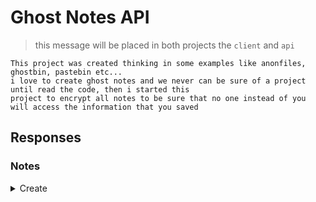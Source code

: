 # Ghost Notes API

> this message will be placed in both projects the `client` and `api`

```
This project was created thinking in some examples like anonfiles, ghostbin, pastebin etc...
i love to create ghost notes and we never can be sure of a project until read the code, then i started this
project to encrypt all notes to be sure that no one instead of you will access the information that you saved
```

## Responses

### Notes

<details>
<summary>Create</summary>

curl

```
curl -kv -H 'content-type: application/json' -d '{ "notes": { "title": "i am first title", "body": "i am first body", "keys": "049c0e65185bc34574ec33c4e3ea7bc8189eec1cbccd7aa482c6e94931b1f699e312cf033be0c191fbb1285f4411a088a462f28ca39a4ac3f67769aaf675c4d6e2" } }' -X 'POST' 'http://localhost:3000/api/v1/notes' | jq
```

expected response

```json
{
  "title": "i am first title",
  "body": "i am first body",
  "password": "$2a$12$OPYstkMfBmzVntbdlTx3Cey0Mu.CWz2VpZDGdyfrbckLtQ1t9rnES",
  "public_keys": [
    "049c0e65185bc34574ec33c4e3ea7bc8189eec1cbccd7aa482c6e94931b1f699e312cf033be0c191fbb1285f4411a088a462f28ca39a4ac3f67769aaf675c4d6e2"
  ]
}
```
</details>

